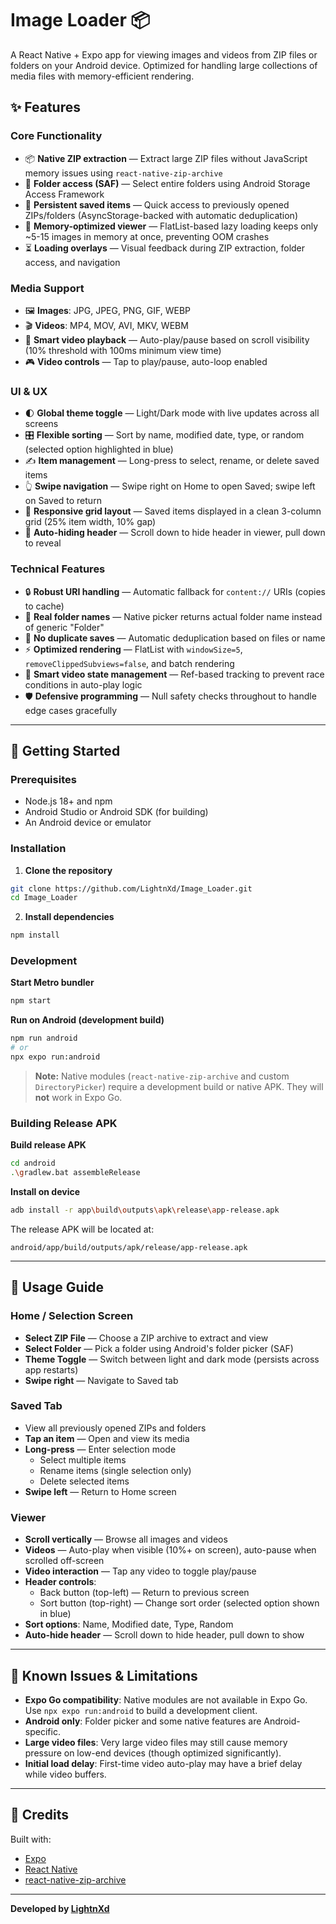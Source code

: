 # Image Loader 📦

A React Native + Expo app for viewing images and videos from ZIP files or folders on your Android device. Optimized for handling large collections of media files with memory-efficient rendering.

## ✨ Features

### Core Functionality
- 📦 **Native ZIP extraction** — Extract large ZIP files without JavaScript memory issues using `react-native-zip-archive`
- 📁 **Folder access (SAF)** — Select entire folders using Android Storage Access Framework
- 💾 **Persistent saved items** — Quick access to previously opened ZIPs/folders (AsyncStorage-backed with automatic deduplication)
- 🎯 **Memory-optimized viewer** — FlatList-based lazy loading keeps only ~5-15 images in memory at once, preventing OOM crashes
- ⏳ **Loading overlays** — Visual feedback during ZIP extraction, folder access, and navigation

### Media Support
- 🖼️ **Images**: JPG, JPEG, PNG, GIF, WEBP
- 🎬 **Videos**: MP4, MOV, AVI, MKV, WEBM
- 🎥 **Smart video playback** — Auto-play/pause based on scroll visibility (10% threshold with 100ms minimum view time)
- 🎮 **Video controls** — Tap to play/pause, auto-loop enabled

### UI & UX
- 🌓 **Global theme toggle** — Light/Dark mode with live updates across all screens
- 🎛️ **Flexible sorting** — Sort by name, modified date, type, or random (selected option highlighted in blue)
- ✍️ **Item management** — Long-press to select, rename, or delete saved items
- 👆 **Swipe navigation** — Swipe right on Home to open Saved; swipe left on Saved to return
- 📱 **Responsive grid layout** — Saved items displayed in a clean 3-column grid (25% item width, 10% gap)
- 🎨 **Auto-hiding header** — Scroll down to hide header in viewer, pull down to reveal

### Technical Features
- 🔒 **Robust URI handling** — Automatic fallback for `content://` URIs (copies to cache)
- 📂 **Real folder names** — Native picker returns actual folder name instead of generic "Folder"
- 🚫 **No duplicate saves** — Automatic deduplication based on files or name
- ⚡ **Optimized rendering** — FlatList with `windowSize=5`, `removeClippedSubviews=false`, and batch rendering
- 🔄 **Smart video state management** — Ref-based tracking to prevent race conditions in auto-play logic
- 🛡️ **Defensive programming** — Null safety checks throughout to handle edge cases gracefully

---

## 🚀 Getting Started

### Prerequisites
- Node.js 18+ and npm
- Android Studio or Android SDK (for building)
- An Android device or emulator

### Installation

1. **Clone the repository**
```bash
git clone https://github.com/LightnXd/Image_Loader.git
cd Image_Loader
```

2. **Install dependencies**
```bash
npm install
```

### Development

**Start Metro bundler**
```bash
npm start
```

**Run on Android (development build)**
```bash
npm run android
# or
npx expo run:android
```

> **Note:** Native modules (`react-native-zip-archive` and custom `DirectoryPicker`) require a development build or native APK. They will **not** work in Expo Go.

### Building Release APK

**Build release APK**
```bash
cd android
.\gradlew.bat assembleRelease
```

**Install on device**
```bash
adb install -r app\build\outputs\apk\release\app-release.apk
```

The release APK will be located at:
```
android/app/build/outputs/apk/release/app-release.apk
```

---

## 📖 Usage Guide

### Home / Selection Screen
- **Select ZIP File** — Choose a ZIP archive to extract and view
- **Select Folder** — Pick a folder using Android's folder picker (SAF)
- **Theme Toggle** — Switch between light and dark mode (persists across app restarts)
- **Swipe right** — Navigate to Saved tab

### Saved Tab
- View all previously opened ZIPs and folders
- **Tap an item** — Open and view its media
- **Long-press** — Enter selection mode
  - Select multiple items
  - Rename items (single selection only)
  - Delete selected items
- **Swipe left** — Return to Home screen

### Viewer
- **Scroll vertically** — Browse all images and videos
- **Videos** — Auto-play when visible (10%+ on screen), auto-pause when scrolled off-screen
- **Video interaction** — Tap any video to toggle play/pause
- **Header controls**:
  - Back button (top-left) — Return to previous screen
  - Sort button (top-right) — Change sort order (selected option shown in blue)
- **Sort options**: Name, Modified date, Type, Random
- **Auto-hide header** — Scroll down to hide header, pull down to show

---

## 🐛 Known Issues & Limitations

- **Expo Go compatibility**: Native modules are not available in Expo Go. Use `npx expo run:android` to build a development client.
- **Android only**: Folder picker and some native features are Android-specific.
- **Large video files**: Very large video files may still cause memory pressure on low-end devices (though optimized significantly).
- **Initial load delay**: First-time video auto-play may have a brief delay while video buffers.

---

## 🙏 Credits

Built with:
- [Expo](https://expo.dev/)
- [React Native](https://reactnative.dev/)
- [react-native-zip-archive](https://github.com/mockingbot/react-native-zip-archive)

---

**Developed by [LightnXd](https://github.com/LightnXd)**

